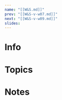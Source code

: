 ```yaml
---
name: "[[W&S.md]]"
prev: "[[W&S-v-w07.md]]"
next: "[[W&S-v-w09.md]]"
slides:
---
```

  
  
# Info
  
  
# Topics
  
  
# Notes